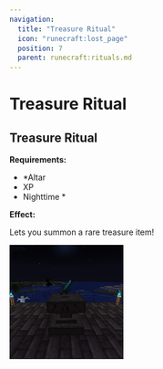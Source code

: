 ```yaml
---
navigation:
  title: "Treasure Ritual"
  icon: "runecraft:lost_page"
  position: 7
  parent: runecraft:rituals.md
---
```


# Treasure Ritual

## Treasure Ritual

<ItemImage id="runecraft:lost_page" />

**__Requirements:__** 

- *Altar 
- XP 
- Nighttime *

**__Effect:__** 

Lets you summon a rare treasure item!




![](treasure_ritual.png)

